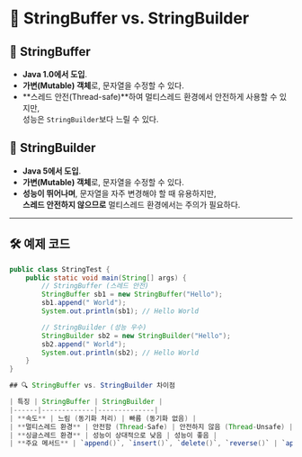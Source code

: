 # 📌 StringBuffer vs. StringBuilder

## 🔹 StringBuffer
- **Java 1.0에서 도입**.
- **가변(Mutable) 객체**로, 문자열을 수정할 수 있다.
- **스레드 안전(Thread-safe)**하여 멀티스레드 환경에서 안전하게 사용할 수 있지만,  
  성능은 `StringBuilder`보다 느릴 수 있다.

## 🔹 StringBuilder
- **Java 5에서 도입**.
- **가변(Mutable) 객체**로, 문자열을 수정할 수 있다.
- **성능이 뛰어나며**, 문자열을 자주 변경해야 할 때 유용하지만,  
  **스레드 안전하지 않으므로** 멀티스레드 환경에서는 주의가 필요하다.

---

## 🛠 예제 코드

```java
public class StringTest {
    public static void main(String[] args) {
        // StringBuffer (스레드 안전)
        StringBuffer sb1 = new StringBuffer("Hello");
        sb1.append(" World");
        System.out.println(sb1); // Hello World

        // StringBuilder (성능 우수)
        StringBuilder sb2 = new StringBuilder("Hello");
        sb2.append(" World");
        System.out.println(sb2); // Hello World
    }
}

## 🔍 StringBuffer vs. StringBuilder 차이점

| 특징 | StringBuffer | StringBuilder |
|------|-------------|--------------|
| **속도** | 느림 (동기화 처리) | 빠름 (동기화 없음) |
| **멀티스레드 환경** | 안전함 (Thread-Safe) | 안전하지 않음 (Thread-Unsafe) |
| **싱글스레드 환경** | 성능이 상대적으로 낮음 | 성능이 좋음 |
| **주요 메서드** | `append()`, `insert()`, `delete()`, `reverse()` | `append()`, `insert()`, `delete()`, `reverse()` |
